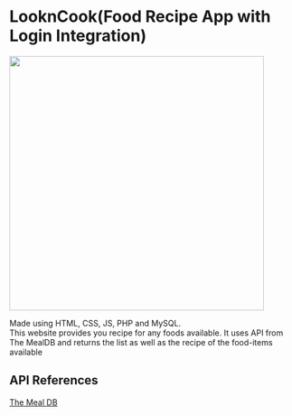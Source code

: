# LooknCook(Food Recipe App with Login Integration)
<img src="https://github.com/Prsn617/LooknCook/blob/main/LookCook/images/lac.png" width="450">

Made using HTML, CSS, JS, PHP and MySQL.<br>
This website provides you recipe for any foods available. It uses API from The MealDB and returns the list as well as the recipe of the food-items available

## API References
[The Meal DB](https://www.themealdb.com/api.php)
